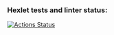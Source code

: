 ### Hexlet tests and linter status:
[![Actions Status](https://github.com/PolinaVoronczova/php-project-48/workflows/hexlet-check/badge.svg)](https://github.com/PolinaVoronczova/php-project-48/actions)